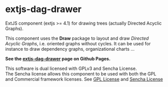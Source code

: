 extjs-dag-drawer
================
ExtJS component (extjs >= 4.1) for drawing trees (actually Directed Acyclic Graphs).

This component uses the **Draw** package to layout and draw *Directed Acyclic Graphs*, i.e. oriented graphs without cycles.
It can be used for instance to draw dependency graphs, organizational charts ...

**See the [extjs-dag-drawer](http://kforner.github.com/extjs-dag-drawer/) page on Github Pages.**

This software is dual licensed with GPLv3 and Sencha License.  
The Sencha license allows this component to be used with both the GPL and Commercial framework licenses. 
See [GPL License](blob/master/GPLv3.txt) and [Sencha License](blob/master/Sencha_license.txt)